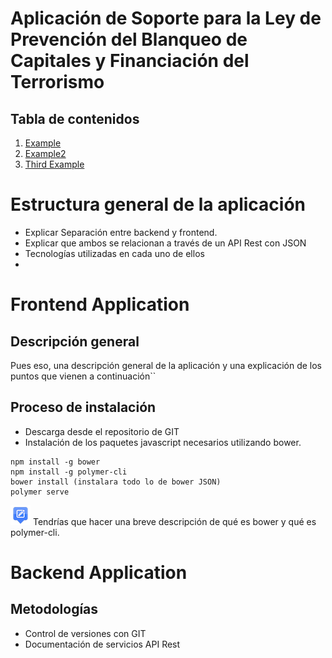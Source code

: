 
# Aplicación de Soporte para la Ley de Prevención del Blanqueo de Capitales y Financiación del Terrorismo 

## Tabla de contenidos
1. [Example](#example)
2. [Example2](#example2)
3. [Third Example](#third-example)

# Estructura general de la aplicación
- Explicar Separación entre backend y frontend. 
- Explicar que ambos se relacionan a través de un API Rest con JSON
- Tecnologías utilizadas en cada uno de ellos
- 
# Frontend Application

## Descripción general

Pues eso, una descripción general de la aplicación y una explicación de los puntos que vienen a continuación``

## Proceso de instalación
- Descarga desde el repositorio de GIT
- Instalación de los paquetes javascript necesarios utilizando bower.

```
npm install -g bower
npm install -g polymer-cli  
bower install (instalara todo lo de bower JSON)
polymer serve  
```
![nota] Tendrías que hacer una breve descripción de qué es bower y qué es polymer-cli.
 
# Backend Application


## Metodologías
- Control de versiones con GIT
- Documentación de servicios API Rest


[logo]: https://github.com/adam-p/markdown-here/raw/master/src/common/images/icon48.png "Logo Title Text 2"
[nota]: resources/nota.png
